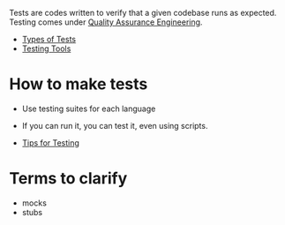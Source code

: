 Tests are codes written to verify that a given codebase runs as expected. Testing comes under [Quality Assurance Engineering](Quality%20Assurance%20Engineering.md).

- [Types of Tests](Types%20of%20Tests.md)
- [Testing Tools](Testing%20Tools.md)

# How to make tests
- Use testing suites for each language
- If you can run it, you can test it, even using scripts.

- [Tips for Testing](Tips%20for%20Testing.md)

# Terms to clarify
- mocks
- stubs